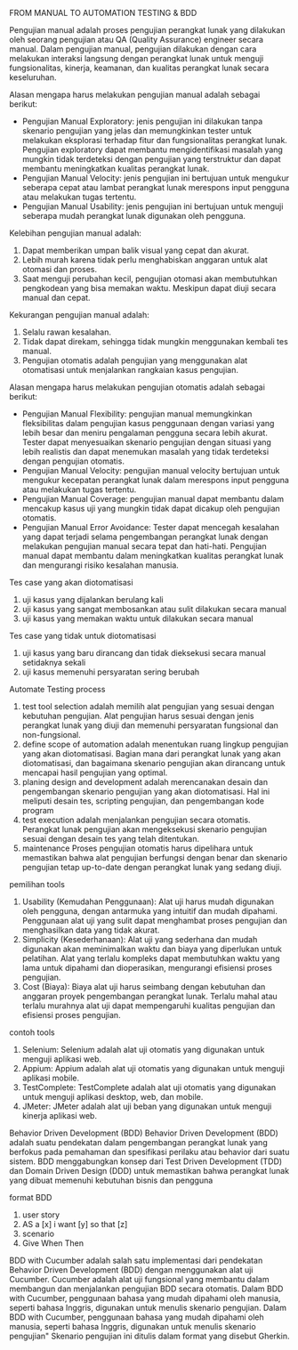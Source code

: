 FROM MANUAL TO AUTOMATION TESTING & BDD

Pengujian manual adalah proses pengujian perangkat lunak yang dilakukan oleh seorang pengujian atau QA (Quality Assurance) engineer secara manual. Dalam pengujian manual, pengujian dilakukan dengan cara melakukan interaksi langsung dengan perangkat lunak untuk menguji fungsionalitas, kinerja, keamanan, dan kualitas perangkat lunak secara keseluruhan.

Alasan mengapa harus melakukan pengujian manual adalah sebagai berikut:

-	Pengujian Manual Exploratory: jenis pengujian ini dilakukan tanpa skenario pengujian yang jelas dan memungkinkan tester untuk melakukan eksplorasi terhadap fitur dan fungsionalitas perangkat lunak. Pengujian exploratory dapat membantu mengidentifikasi masalah yang mungkin tidak terdeteksi dengan pengujian yang terstruktur dan dapat membantu meningkatkan kualitas perangkat lunak.
-	Pengujian Manual Velocity: jenis pengujian ini bertujuan untuk mengukur seberapa cepat atau lambat perangkat lunak merespons input pengguna atau melakukan tugas tertentu.
-	Pengujian Manual Usability: jenis pengujian ini bertujuan untuk menguji seberapa mudah perangkat lunak digunakan oleh pengguna.

Kelebihan pengujian manual adalah:
1. Dapat memberikan umpan balik visual yang cepat dan akurat.
2. Lebih murah karena tidak perlu menghabiskan anggaran untuk alat otomasi dan proses.
3. Saat menguji perubahan kecil, pengujian otomasi akan membutuhkan pengkodean yang bisa memakan waktu. Meskipun dapat diuji secara manual dan cepat.

Kekurangan pengujian manual adalah:
1. Selalu rawan kesalahan.
2. Tidak dapat direkam, sehingga tidak mungkin menggunakan kembali tes manual.
3. Pengujian otomatis adalah pengujian yang menggunakan alat otomatisasi untuk menjalankan rangkaian kasus pengujian. 

Alasan mengapa harus melakukan pengujian otomatis adalah sebagai berikut:

-	Pengujian Manual Flexibility: pengujian manual memungkinkan fleksibilitas dalam pengujian kasus penggunaan dengan variasi yang lebih besar dan meniru pengalaman pengguna secara lebih akurat. Tester dapat menyesuaikan skenario pengujian dengan situasi yang lebih realistis dan dapat menemukan masalah yang tidak terdeteksi dengan pengujian otomatis.
-	Pengujian Manual Velocity: pengujian manual velocity bertujuan untuk mengukur kecepatan perangkat lunak dalam merespons input pengguna atau melakukan tugas tertentu.
-	Pengujian Manual Coverage: pengujian manual dapat membantu dalam mencakup kasus uji yang mungkin tidak dapat dicakup oleh pengujian otomatis.
-	Pengujian Manual Error Avoidance: Tester dapat mencegah kesalahan yang dapat terjadi selama pengembangan perangkat lunak dengan melakukan pengujian manual secara tepat dan hati-hati. Pengujian manual dapat membantu dalam meningkatkan kualitas perangkat lunak dan mengurangi risiko kesalahan manusia.

Tes case yang akan diotomatisasi
1. uji kasus yang dijalankan berulang kali
2. uji kasus yang sangat membosankan atau sulit dilakukan secara manual
3. uji kasus yang memakan waktu untuk dilakukan secara manual

Tes case yang tidak untuk diotomatisasi
1. uji kasus yang baru dirancang dan tidak dieksekusi secara manual setidaknya sekali
2. uji kasus memenuhi persyaratan sering berubah

Automate Testing process
1. test tool selection adalah memilih alat pengujian yang sesuai dengan kebutuhan pengujian. Alat pengujian harus sesuai dengan 
   jenis perangkat lunak yang diuji dan memenuhi persyaratan fungsional dan non-fungsional.
2. define scope of automation adalah menentukan ruang lingkup pengujian yang akan diotomatisasi. 
   Bagian mana dari perangkat lunak yang akan diotomatisasi, dan bagaimana skenario pengujian akan dirancang untuk mencapai hasil pengujian yang optimal.
3. planing design and development adalah merencanakan desain dan pengembangan skenario pengujian yang akan diotomatisasi. 
   Hal ini meliputi desain tes, scripting pengujian, dan pengembangan kode program
4. test execution adalah menjalankan pengujian secara otomatis. Perangkat lunak pengujian akan mengeksekusi skenario pengujian sesuai dengan desain tes yang telah ditentukan.
5. maintenance Proses pengujian otomatis harus dipelihara untuk memastikan bahwa alat pengujian berfungsi dengan benar dan skenario pengujian tetap up-to-date dengan perangkat lunak yang sedang diuji.

pemilihan tools
1. Usability (Kemudahan Penggunaan): Alat uji harus mudah digunakan oleh pengguna, dengan antarmuka yang intuitif dan mudah dipahami. 
   Penggunaan alat uji yang sulit dapat menghambat proses pengujian dan menghasilkan data yang tidak akurat. 
2. Simplicity (Kesederhanaan): Alat uji yang sederhana dan mudah digunakan akan meminimalkan waktu dan biaya yang diperlukan untuk pelatihan. 
   Alat yang terlalu kompleks dapat membutuhkan waktu yang lama untuk dipahami dan dioperasikan, mengurangi efisiensi proses pengujian.
3. Cost (Biaya): Biaya alat uji harus seimbang dengan kebutuhan dan anggaran proyek pengembangan perangkat lunak. 
   Terlalu mahal atau terlalu murahnya alat uji dapat mempengaruhi kualitas pengujian dan efisiensi proses pengujian. 

contoh tools
1. Selenium: Selenium adalah alat uji otomatis yang digunakan untuk menguji aplikasi web. 
2. Appium: Appium adalah alat uji otomatis yang digunakan untuk menguji aplikasi mobile.
3. TestComplete: TestComplete adalah alat uji otomatis yang digunakan untuk menguji aplikasi desktop, web, dan mobile.
4. JMeter: JMeter adalah alat uji beban yang digunakan untuk menguji kinerja aplikasi web. 


Behavior Driven Development (BDD)
Behavior Driven Development (BDD) adalah suatu pendekatan dalam pengembangan perangkat lunak yang berfokus pada pemahaman dan spesifikasi perilaku 
atau behavior dari suatu sistem. BDD menggabungkan konsep dari Test Driven Development (TDD) dan Domain Driven Design (DDD) untuk memastikan bahwa 
perangkat lunak yang dibuat memenuhi kebutuhan bisnis dan pengguna

format BDD
1. user story
2. AS a [x] i want [y] so that [z]
3. scenario
4. Give When Then

BDD with Cucumber adalah salah satu implementasi dari pendekatan Behavior Driven Development (BDD) dengan menggunakan alat uji Cucumber. 
Cucumber adalah alat uji fungsional yang membantu dalam membangun dan menjalankan pengujian BDD secara otomatis.
Dalam BDD with Cucumber, penggunaan bahasa yang mudah dipahami oleh manusia, seperti bahasa Inggris, digunakan untuk menulis skenario pengujian.
Dalam BDD with Cucumber, penggunaan bahasa yang mudah dipahami oleh manusia, seperti bahasa Inggris, digunakan untuk menulis skenario pengujian"
Skenario pengujian ini ditulis dalam format yang disebut Gherkin.
